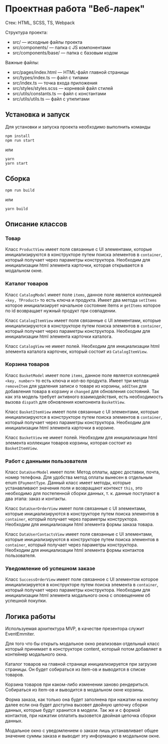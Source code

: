 # Проектная работа "Веб-ларек"

Стек: HTML, SCSS, TS, Webpack

Структура проекта:

- src/ — исходные файлы проекта
- src/components/ — папка с JS компонентами
- src/components/base/ — папка с базовым кодом

Важные файлы:

- src/pages/index.html — HTML-файл главной страницы
- src/types/index.ts — файл с типами
- src/index.ts — точка входа приложения
- src/styles/styles.scss — корневой файл стилей
- src/utils/constants.ts — файл с константами
- src/utils/utils.ts — файл с утилитами

## Установка и запуск

Для установки и запуска проекта необходимо выполнить команды

```
npm install
npm run start
```

или

```
yarn
yarn start
```

## Сборка

```
npm run build
```

или

```
yarn build
```

## Описание классов

### Товар

Класс `ProductView` имеет поля связанные с UI элементами, которые инициализируются в конструкторе путем поиска элементов в `container`, который получает через параметры конструктора. Необходим для инициализации html элемента карточки, которая открывается в модальном окне.

### Каталог товаров

Класс `CatalogModel` имеет поле `items`, данное поле является коллекцией `<key, TProduct>` то есть ключа и продукта. Имеет два метода `setItems` которое инициализирует начальное состояние items и `getItems` которое по id возвращает нужный продукт при совпадении.

Класс `CatalogItemView` имеет поля связанные с UI элементами, которые инициализируются в конструкторе путем поиска элементов в `container`, который получает через параметры конструктора. Необходим для инициализации html элемента карточки каталога.

Класс `CatalogView` не имеет полей. Необходим для инициализации html элемента каталога карточек, который состоит из `CatalogItemView`.

### Корзина товаров

Класс `BasketModel` имеет поле `items`, данное поле является коллекцией `<key, number>` то есть ключа и кол-во продукта. Имеет три метода `removeItem` для удаления записи о товаре из корзины, `addItem` для добавления товара в корзину и `changed` для обновления состояний. Так как эта модель требует активного взаимодействия, есть необходимость вызова `dispath` для обновления компонента `BasketView`.

Класс `BasketItemView` имеет поля связанные с UI элементами, которые инициализируются в конструкторе путем поиска элементов в `container`, который получает через параметры конструктора. Необходим для инициализации html элемента карточки в корзине.

Класс `BasketView` не имеет полей. Необходим для инициализации html элемента коллекции товаров корзины, которая состоит из `BasketItemView`.

### Работ с данными пользователя

Класс `DataUserModel` имеет поля: Метод оплаты, адрес доставки, почта, номер телефона. Для удобства метод оплаты вынесен в отдельным enum `EPaymentType`. Данный класс имеет методы, которые устанавливают значения поля и возвращают контекст `this`, это необходимо для постепенной сборки данных, т. к. данные поступают в два этапа: заказ и контакты.

Класс `DataUserOrderView` имеет поля связанные с UI элементами, которые инициализируются в конструкторе путем поиска элементов в `container`, который получает через параметры конструктора. Необходим для инициализации html элемента формы заказа товара.

Класс `DataUserContactsView` имеет поля связанные с UI элементами, которые инициализируются в конструкторе путем поиска элементов в `container`, который получает через параметры конструктора. Необходим для инициализации html элемента формы контактов пользователя.

### Уведомление об успешном заказе

Класс `SuccessOrderView` имеет поле связанное с UI элементом которое инициализируется в конструкторе путем поиска элемента в `container`, который получает через параметры конструктора. Необходим для инициализации html элемента модального окна с оповещением об успешной покупки.

## Логика работы

Используемая архитектура MVP, в качестве презентора служит EventEmmiter.

Для того что бы открыть модальное окно реализован отдельный класс который принимает в конструкторе content, который потом добавляет в контейнер модального окна.

Каталог товаров на главной странице инициализируется при загрузке страницы. Он будет собираться из item-ов и выводится в списке товаров.

Корзина товаров при каком-либо изменении заново рендериться. Собираться из item-ов и выводится в модальном окне корзины.

Форма заказа, как только она будет заполнена при нажатии на кнопку далее если она будет доступна вызовет двойную цепочку сборки данных, которые будут хранится в модели. Так же и с формой контактов, при нажатии оплатить вызовется двойная цепочка сборки данных.

Модальное окно с уведомлением о заказе лишь устанавливает общее значение суммы заказа и выводит эту информацию в модальном окне.
